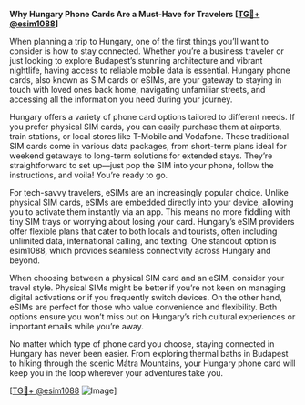 **Why Hungary Phone Cards Are a Must-Have for Travelers [[TG💪+ @esim1088](https://t.me/s/esim1088)]**

When planning a trip to Hungary, one of the first things you’ll want to consider is how to stay connected. Whether you’re a business traveler or just looking to explore Budapest’s stunning architecture and vibrant nightlife, having access to reliable mobile data is essential. Hungary phone cards, also known as SIM cards or eSIMs, are your gateway to staying in touch with loved ones back home, navigating unfamiliar streets, and accessing all the information you need during your journey.

Hungary offers a variety of phone card options tailored to different needs. If you prefer physical SIM cards, you can easily purchase them at airports, train stations, or local stores like T-Mobile and Vodafone. These traditional SIM cards come in various data packages, from short-term plans ideal for weekend getaways to long-term solutions for extended stays. They’re straightforward to set up—just pop the SIM into your phone, follow the instructions, and voila! You’re ready to go.

For tech-savvy travelers, eSIMs are an increasingly popular choice. Unlike physical SIM cards, eSIMs are embedded directly into your device, allowing you to activate them instantly via an app. This means no more fiddling with tiny SIM trays or worrying about losing your card. Hungary’s eSIM providers offer flexible plans that cater to both locals and tourists, often including unlimited data, international calling, and texting. One standout option is esim1088, which provides seamless connectivity across Hungary and beyond.

When choosing between a physical SIM card and an eSIM, consider your travel style. Physical SIMs might be better if you’re not keen on managing digital activations or if you frequently switch devices. On the other hand, eSIMs are perfect for those who value convenience and flexibility. Both options ensure you won’t miss out on Hungary’s rich cultural experiences or important emails while you’re away.

No matter which type of phone card you choose, staying connected in Hungary has never been easier. From exploring thermal baths in Budapest to hiking through the scenic Mátra Mountains, your Hungary phone card will keep you in the loop wherever your adventures take you. 

[[TG💪+ @esim1088](https://t.me/s/esim1088) ![Image](https://i.postimg.cc/Y0z9fWf4/image.png)]